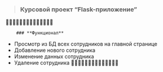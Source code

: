 > ### Курсовой проект “Flask-приложение”
:snake::snake::snake::snake::snake::snake::snake::snake::snake::snake::snake::snake::snake::snake:

        ### **Функционал**

- Просмотр из БД всех сотрудников на главной странице
- Добавление нового сотрудника
- Изменение данных сотрудника
- Удаление сотрудника
:snake::snake::snake::snake::snake::snake::snake::snake::snake::snake::snake::snake::snake::snake:
